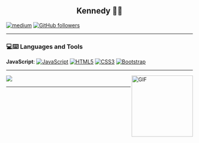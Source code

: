 <h2 align="center"> Kennedy  👨‍💻</h2>

[![medium](https://aleen42.github.io/badges/src/medium.svg)](https://medium.com/@)
[![GitHub followers](https://img.shields.io/github/followers/Kennedyr3.svg?style=social&label=Follow&maxAge=2592000)](https://github.com/Kennedyr3?tab=followers)

----

### 💻:keyboard: Languages and Tools

**JavaScript**:
  [![JavaScript](https://img.shields.io/badge/-JavaScript-black?style=flat&logo=javascript&link=https://github.com/Quananhle/Front-End-Dev)](https://github.com/Kennedyr3/frontend-birita)
  [![HTML5](https://img.shields.io/badge/-HTML5-E34F26?style=flat&logo=html5&logoColor=white&link=https://github.com/Kennedyr3/frontend-birita)](https://github.com/Kennedyr3/frontend-birita) 
  [![CSS3](https://img.shields.io/badge/-CSS3-1572B6?style=flat&logo=css3&link=https://github.com/Kennedyr3/frontend-birita)](https://github.com/Kennedyr3/frontend-birita) 
  [![Bootstrap](https://img.shields.io/badge/-Bootstrap-purple?style=flat&logo=bootstrap&link=https://github.com/Kennedyr3/frontend-birita)](https://github.com/Kennedyr3/frontend-birita)
  
----

<!--
![Kennedy github stats](https://github-readme-stats.vercel.app/api?username=kennedyr3&show_icons=true&theme=chartreuse-dark)
-->
 <img align="right" height="165" alt="GIF" src="https://i.pinimg.com/originals/e4/26/70/e426702edf874b181aced1e2fa5c6cde.gif" />
 
<a href="https://github.com/kennedyr3">
  <img src="https://github-readme-stats.vercel.app/api/top-langs/?username=kennedyr3&theme=chartreuse-vue&layout=compact" />
</a>

----
 
<!--
**Kennedyr3/Kennedyr3** is a ✨ _special_ ✨ repository because its `README.md` (this file) appears on your GitHub profile.

Here are some ideas to get you started:

- 🔭 I’m currently working on ...
- 🌱 I’m currently learning ...
- 👯 I’m looking to collaborate on ...
- 🤔 I’m looking for help with ...
- 💬 Ask me about ...
- 📫 How to reach me: ...
- 😄 Pronouns: ...
- ⚡ Fun fact: ...
-->
